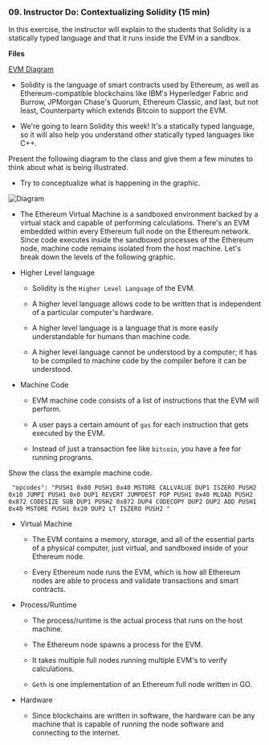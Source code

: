 ### 09. Instructor Do: Contextualizing Solidity (15 min)

In this exercise, the instructor will explain to the students that Solidity is a statically typed language and that it runs inside the EVM in a sandbox.

**Files**

[EVM Diagram](Images/EVM.png)

* Solidity is the language of smart contracts used by Ethereum, as well as Ethereum-compatible blockchains like IBM's Hyperledger Fabric and Burrow, JPMorgan Chase's Quorum, Ethereum Classic, and last, but not least, Counterparty which extends Bitcoin to support the EVM.

* We're going to learn Solidity this week! It's a statically typed language, so it will also help you understand other statically typed languages like C++.

Present the following diagram to the class and give them a few minutes to think about what is being illustrated.

* Try to conceptualize what is happening in the graphic.

![Diagram](Images/EVM.png)

* The Ethereum Virtual Machine is a sandboxed environment backed by a virtual stack and capable of performing calculations. There's an EVM embedded within every Ethereum full node on the Ethereum network. Since code executes inside the sandboxed processes of the Ethereum node, machine code remains isolated from the host machine. Let's break down the levels of the following graphic.

* Higher Level language

  * Solidity is the `Higher Level Language` of the EVM.

  * A higher level language allows code to be written that is independent of a particular computer's hardware.

  * A higher level language is a language that is more easily understandable for humans than machine code.

  * A higher level language cannot be understood by a computer; it has to be compiled to machine code by the compiler before it can be understood.

* Machine Code

  * EVM machine code consists of a list of instructions that the EVM will perform.

  * A user pays a certain amount of `gas` for each instruction that gets executed by the EVM.

  * Instead of just a transaction fee like `bitcoin`, you have a fee for running programs.

Show the class the example machine code.

```bytecode
 "opcodes": "PUSH1 0x80 PUSH1 0x40 MSTORE CALLVALUE DUP1 ISZERO PUSH2 0x10 JUMPI PUSH1 0x0 DUP1 REVERT JUMPDEST POP PUSH1 0x40 MLOAD PUSH2 0x872 CODESIZE SUB DUP1 PUSH2 0x872 DUP4 CODECOPY DUP2 DUP2 ADD PUSH1 0x40 MSTORE PUSH1 0x20 DUP2 LT ISZERO PUSH2 "
```

* Virtual Machine

  * The EVM contains a memory, storage, and all of the essential parts of a physical computer, just virtual, and sandboxed inside of your Ethereum node.
  
  * Every Ethereum node runs the EVM, which is how all Ethereum nodes are able to process and validate transactions and smart contracts.

* Process/Runtime

  * The process/runtime is the actual process that runs on the host machine.

  * The Ethereum node spawns a process for the EVM.

  * It takes multiple full nodes running multiple EVM's to verify calculations.

  * `Geth` is one implementation of an Ethereum full node written in GO.

* Hardware

  * Since blockchains are written in software, the hardware can be any machine that is capable of running the node software and connecting to the internet.
